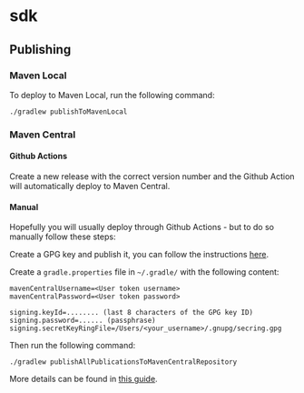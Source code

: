 # sdk

## Publishing

### Maven Local

To deploy to Maven Local, run the following command:
```shell
./gradlew publishToMavenLocal
```

### Maven Central

#### Github Actions

Create a new release with the correct version number and the Github Action will automatically deploy to Maven Central.

#### Manual

Hopefully you will usually deploy through Github Actions - but to do so manually follow these steps:

Create a GPG key and publish it, you can follow the instructions [here](https://central.sonatype.org/pages/working-with-pgp-signatures.html).

Create a `gradle.properties` file in `~/.gradle/` with the following content:
```properties
mavenCentralUsername=<User token username>
mavenCentralPassword=<User token password>

signing.keyId=........ (last 8 characters of the GPG key ID)
signing.password=...... (passphrase)
signing.secretKeyRingFile=/Users/<your_username>/.gnupg/secring.gpg
```

Then run the following command:
```shell
./gradlew publishAllPublicationsToMavenCentralRepository
```

More details can be found in [this guide](https://vanniktech.github.io/gradle-maven-publish-plugin/central).
